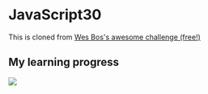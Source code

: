 ﻿# JavaScript30

This is cloned from [Wes Bos's awesome challenge (free!)](https://github.com/wesbos/JavaScript30)

## My learning progress
![](https://progress-bar.dev/0/?title=completed)

